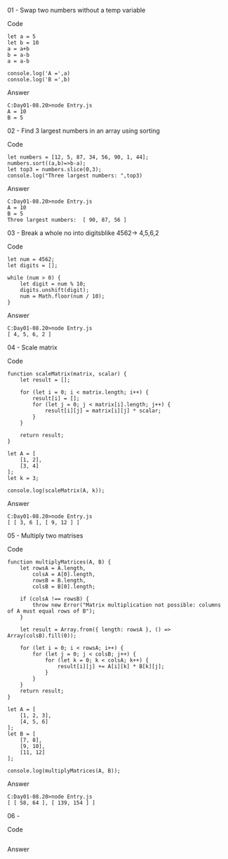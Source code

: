 01 - Swap two numbers without a temp variable

Code
```
let a = 5
let b = 10
a = a+b
b = a-b
a = a-b

console.log('A =',a)
console.log('B =',b)
```
Answer
```
C:Day01-08.20>node Entry.js
A = 10
B = 5
```

02 - Find 3 largest numbers in an array using sorting

Code
```
let numbers = [12, 5, 87, 34, 56, 90, 1, 44];
numbers.sort((a,b)=>b-a);
let top3 = numbers.slice(0,3);
console.log("Three largest numbers: ",top3)
```
Answer
```
C:Day01-08.20>node Entry.js
A = 10
B = 5
Three largest numbers:  [ 90, 87, 56 ]
```

03 - Break a whole no into digitsblike 4562-> 4,5,6,2

Code
```
let num = 4562;
let digits = [];

while (num > 0) {
    let digit = num % 10;        
    digits.unshift(digit); 
    num = Math.floor(num / 10); 
}

```
Answer
```
C:Day01-08.20>node Entry.js
[ 4, 5, 6, 2 ]
```

04 - Scale matrix

Code
```
function scaleMatrix(matrix, scalar) {
    let result = [];

    for (let i = 0; i < matrix.length; i++) {
        result[i] = [];
        for (let j = 0; j < matrix[i].length; j++) {
            result[i][j] = matrix[i][j] * scalar; 
        }
    }

    return result;
}

let A = [
    [1, 2],
    [3, 4]
];
let k = 3;

console.log(scaleMatrix(A, k));
```
Answer
```
C:Day01-08.20>node Entry.js
[ [ 3, 6 ], [ 9, 12 ] ]
```

05 - Multiply two matrises

Code
```
function multiplyMatrices(A, B) {
    let rowsA = A.length,
        colsA = A[0].length,
        rowsB = B.length,
        colsB = B[0].length;

    if (colsA !== rowsB) {
        throw new Error("Matrix multiplication not possible: columns of A must equal rows of B");
    }

    let result = Array.from({ length: rowsA }, () => Array(colsB).fill(0));

    for (let i = 0; i < rowsA; i++) {
        for (let j = 0; j < colsB; j++) {
            for (let k = 0; k < colsA; k++) {
                result[i][j] += A[i][k] * B[k][j];
            }
        }
    }
    return result;
}

let A = [
    [1, 2, 3],
    [4, 5, 6]
];
let B = [
    [7, 8],
    [9, 10],
    [11, 12]
];

console.log(multiplyMatrices(A, B));

```
Answer
```
C:Day01-08.20>node Entry.js
[ [ 58, 64 ], [ 139, 154 ] ]
```

06 - 

Code
```

```
Answer
```

```
